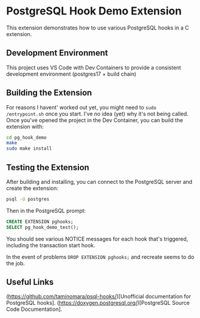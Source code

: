 # PostgreSQL Hook Demo Extension

This extension demonstrates how to use various PostgreSQL hooks in a C extension.

## Development Environment

This project uses VS Code with Dev Containers to provide a consistent development environment (postgres17 + build chain)

## Building the Extension

For reasons I havent' worked out yet, you might need to `sudo /entrypoint.sh` once you start. I've no idea (yet) why it's not being called. Once you've opened the project in the Dev Container, you can build the extension with:

```bash
cd pg_hook_demo
make
sudo make install
```

## Testing the Extension

After building and installing, you can connect to the PostgreSQL server and create the extension:

```bash
psql -U postgres
```

Then in the PostgreSQL prompt:

```sql
CREATE EXTENSION pghooks;
SELECT pg_hook_demo_test();
```

You should see various NOTICE messages for each hook that's triggered, including the transaction start hook.

In the event of problems `DROP EXTENSION pghooks;` and recreate seems to do the job.

## Useful Links

(https://github.com/taminomara/psql-hooks/)[Unofficial documentation for PostgreSQL hooks].
(https://doxygen.postgresql.org/)[PostgreSQL Source Code Documentation].
